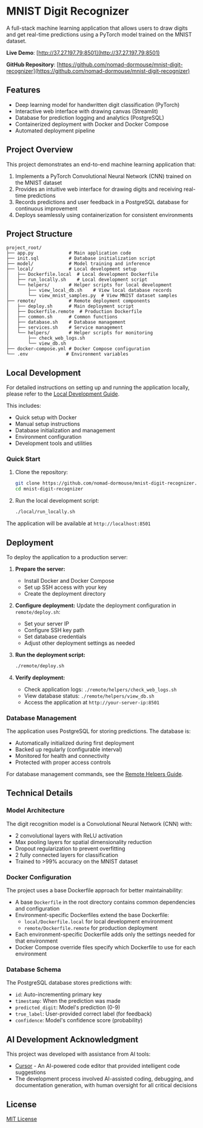 # MNIST Digit Recognizer

A full-stack machine learning application that allows users to draw digits and get real-time predictions using a PyTorch model trained on the MNIST dataset.

**Live Demo**: [http://37.27.197.79:8501](http://37.27.197.79:8501)

**GitHub Repository**: [https://github.com/nomad-dormouse/mnist-digit-recognizer](https://github.com/nomad-dormouse/mnist-digit-recognizer)

## Features

- Deep learning model for handwritten digit classification (PyTorch)
- Interactive web interface with drawing canvas (Streamlit)
- Database for prediction logging and analytics (PostgreSQL)
- Containerized deployment with Docker and Docker Compose
- Automated deployment pipeline

## Project Overview

This project demonstrates an end-to-end machine learning application that:

1. Implements a PyTorch Convolutional Neural Network (CNN) trained on the MNIST dataset
2. Provides an intuitive web interface for drawing digits and receiving real-time predictions
3. Records predictions and user feedback in a PostgreSQL database for continuous improvement
4. Deploys seamlessly using containerization for consistent environments

## Project Structure

```
project_root/
├── app.py             # Main application code
├── init.sql           # Database initialization script
├── model/             # Model training and inference
├── local/             # Local development setup
│   ├── Dockerfile.local  # Local development Dockerfile
│   ├── run_locally.sh    # Local development script
│   └── helpers/       # Helper scripts for local development
│       ├── view_local_db.sh    # View local database records
│       └── view_mnist_samples.py  # View MNIST dataset samples
├── remote/            # Remote deployment components
│   ├── deploy.sh      # Main deployment script
│   ├── Dockerfile.remote  # Production Dockerfile
│   ├── common.sh      # Common functions
│   ├── database.sh    # Database management
│   ├── services.sh    # Service management
│   └── helpers/       # Helper scripts for monitoring
│       ├── check_web_logs.sh
│       └── view_db.sh
├── docker-compose.yml # Docker Compose configuration
└── .env              # Environment variables
```

## Local Development

For detailed instructions on setting up and running the application locally, please refer to the [Local Development Guide](local/README.md).

This includes:
- Quick setup with Docker
- Manual setup instructions
- Database initialization and management
- Environment configuration
- Development tools and utilities

### Quick Start

1. Clone the repository:
   ```bash
   git clone https://github.com/nomad-dormouse/mnist-digit-recognizer.git
   cd mnist-digit-recognizer
   ```

2. Run the local development script:
   ```bash
   ./local/run_locally.sh
   ```

The application will be available at `http://localhost:8501`

## Deployment

To deploy the application to a production server:

1. **Prepare the server:**
   - Install Docker and Docker Compose
   - Set up SSH access with your key
   - Create the deployment directory

2. **Configure deployment:**
   Update the deployment configuration in `remote/deploy.sh`:
   - Set your server IP
   - Configure SSH key path
   - Set database credentials
   - Adjust other deployment settings as needed

3. **Run the deployment script:**
   ```bash
   ./remote/deploy.sh
   ```

4. **Verify deployment:**
   - Check application logs: `./remote/helpers/check_web_logs.sh`
   - View database status: `./remote/helpers/view_db.sh`
   - Access the application at `http://your-server-ip:8501`

### Database Management

The application uses PostgreSQL for storing predictions. The database is:
- Automatically initialized during first deployment
- Backed up regularly (configurable interval)
- Monitored for health and connectivity
- Protected with proper access controls

For database management commands, see the [Remote Helpers Guide](remote/helpers/README.md).

## Technical Details

### Model Architecture

The digit recognition model is a Convolutional Neural Network (CNN) with:
- 2 convolutional layers with ReLU activation
- Max pooling layers for spatial dimensionality reduction
- Dropout regularization to prevent overfitting
- 2 fully connected layers for classification
- Trained to >99% accuracy on the MNIST dataset

### Docker Configuration

The project uses a base Dockerfile approach for better maintainability:
- A base `Dockerfile` in the root directory contains common dependencies and configuration
- Environment-specific Dockerfiles extend the base Dockerfile:
  - `local/Dockerfile.local` for local development environment
  - `remote/Dockerfile.remote` for production deployment
- Each environment-specific Dockerfile adds only the settings needed for that environment
- Docker Compose override files specify which Dockerfile to use for each environment

### Database Schema

The PostgreSQL database stores predictions with:
- `id`: Auto-incrementing primary key
- `timestamp`: When the prediction was made
- `predicted_digit`: Model's prediction (0-9)
- `true_label`: User-provided correct label (for feedback)
- `confidence`: Model's confidence score (probability)

## AI Development Acknowledgment

This project was developed with assistance from AI tools:
- [Cursor](https://cursor.sh/) - An AI-powered code editor that provided intelligent code suggestions
- The development process involved AI-assisted coding, debugging, and documentation generation, with human oversight for all critical decisions

## License

[MIT License](LICENSE) 
